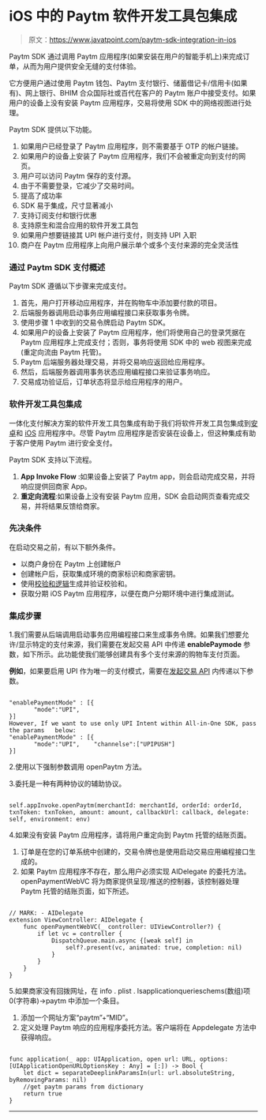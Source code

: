 # iOS 中的 Paytm 软件开发工具包集成

> 原文：<https://www.javatpoint.com/paytm-sdk-integration-in-ios>

Paytm SDK 通过调用 Paytm 应用程序(如果安装在用户的智能手机上)来完成订单，从而为用户提供安全无缝的支付体验。

它方便用户通过使用 Paytm 钱包、Paytm 支付银行、储蓄借记卡/信用卡(如果有)、网上银行、BHIM 合众国际社或百代在客户的 Paytm 账户中接受支付。如果用户的设备上没有安装 Paytm 应用程序，交易将使用 SDK 中的网络视图进行处理。

Paytm SDK 提供以下功能。

1.  如果用户已经登录了 Paytm 应用程序，则不需要基于 OTP 的帐户链接。
2.  如果用户的设备上安装了 Paytm 应用程序，我们不会被重定向到支付的网页。
3.  用户可以访问 Paytm 保存的支付源。
4.  由于不需要登录，它减少了交易时间。
5.  提高了成功率
6.  SDK 易于集成，尺寸显著减小
7.  支持订阅支付和银行优惠
8.  支持原生和混合应用的软件开发工具包
9.  如果用户想要链接其 UPI 帐户进行支付，则支持 UPI 入职
10.  商户在 Paytm 应用程序上向用户展示单个或多个支付来源的完全灵活性

### 通过 Paytm SDK 支付概述

Paytm SDK 遵循以下步骤来完成支付。

1.  首先，用户打开移动应用程序，并在购物车中添加要付款的项目。
2.  后端服务器调用启动事务应用编程接口来获取事务令牌。
3.  使用步骤 1 中收到的交易令牌启动 Paytm SDK。
4.  如果用户的设备上安装了 Paytm 应用程序，他们将使用自己的登录凭据在 Paytm 应用程序上完成支付；否则，事务将使用 SDK 中的 web 视图来完成(重定向流由 Paytm 托管)。
5.  Paytm 后端服务器处理交易，并将交易响应返回给应用程序。
6.  然后，后端服务器调用事务状态应用编程接口来验证事务响应。
7.  交易成功验证后，订单状态将显示给应用程序的用户。

### 软件开发工具包集成

一体化支付解决方案的软件开发工具包集成有助于我们将软件开发工具包集成到[安卓](https://www.javatpoint.com/android-tutorial)和 [iOS](https://www.javatpoint.com/ios-development-using-swift) 应用程序中。尽管 Paytm 应用程序是否安装在设备上，但这种集成有助于客户使用 Paytm 进行安全支付。

Paytm SDK 支持以下流程。

1.  **App Invoke Flow** :如果设备上安装了 Paytm app，则会启动完成交易，并将响应提供回商家 App。
2.  **重定向流程**:如果设备上没有安装 Paytm 应用，SDK 会启动网页查看完成交易，并将结果反馈给商家。

### 先决条件

在启动交易之前，有以下额外条件。

*   以商户身份在 Paytm 上创建帐户
*   创建帐户后，获取集成环境的商家标识和商家密钥。
*   使用[校验和逻辑](https://developer.paytm.com/docs/checksum/)生成并验证校验和。
*   获取分期 iOS Paytm 应用程序，以便在商户分期环境中进行集成测试。

### 集成步骤

1.我们需要从后端调用启动事务应用编程接口来生成事务令牌。如果我们想要允许/显示特定的支付来源，我们需要在发起交易 API 中传递 **enablePaymode** 参数，如下所示。此功能使我们能够创建具有多个支付来源的购物车支付页面。

**例如**，如果要启用 UPI 作为唯一的支付模式，需要在[发起交易 API](https://developer.paytm.com/docs/api/initiate-transaction-api/) 内传递以下参数。

```

"enablePaymentMode" : [{
 	   "mode":"UPI",
}]
However, If we want to use only UPI Intent within All-in-One SDK, pass the params 	below:
"enablePaymentMode" : [{
 	   "mode":"UPI",    "channelse":["UPIPUSH"]
}]

```

2.使用以下强制参数调用 openPaytm 方法。

3.委托是一种有两种协议的辅助协议。

```

self.appInvoke.openPaytm(merchantId: merchantId, orderId: orderId, 	txnToken: txnToken, amount: amount, callbackUrl: callback, delegate: self, environment: env)

```

4.如果没有安装 Paytm 应用程序，请将用户重定向到 Paytm 托管的结账页面。

1.  订单是在您的订单系统中创建的，交易令牌也是使用启动交易应用编程接口生成的。
2.  如果 Paytm 应用程序不存在，那么用户必须实现 AIDelegate 的委托方法。openPaymentWebVC 将为商家提供呈现/推送的控制器，该控制器处理 Paytm 托管的结账页面，如下所述。

```

// MARK: - AIDelegate
extension ViewController: AIDelegate {
    func openPaymentWebVC(_ controller: UIViewController?) {
        if let vc = controller {
            DispatchQueue.main.async {[weak self] in
                self?.present(vc, animated: true, completion: nil)
            }
        }
    }
}

```

5.如果商家没有回拨网址，在 info . plist . lsapplicationquerieschems(数组)项 0(字符串)->paytm 中添加一个条目。

1.  添加一个网址方案“paytm”+“MID”。
2.  定义处理 Paytm 响应的应用程序委托方法。客户端将在 Appdelegate 方法中获得响应。

```

func application(_ app: UIApplication, open url: URL, options: [UIApplicationOpenURLOptionsKey : Any] = [:]) -> Bool {
    let dict = separateDeeplinkParamsIn(url: url.absoluteString, byRemovingParams: nil)
    //get paytm params from dictionary
    return true
}

```

* * *